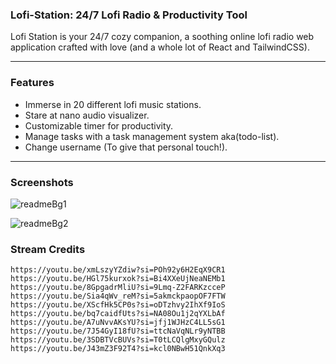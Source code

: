 ### Lofi-Station: 24/7 Lofi Radio & Productivity Tool

Lofi Station is your 24/7 cozy companion, a soothing online lofi radio web application crafted with love (and a whole lot of React and TailwindCSS).

---

### Features

- Immerse in 20 different lofi music stations.
- Stare at nano audio visualizer.
- Customizable timer for productivity.
- Manage tasks with a task management system aka(todo-list).
- Change username (To give that personal touch!).

---

### Screenshots


![readmeBg1](https://github.com/user-attachments/assets/4974b469-6f31-497a-9d6e-a177d6734f84)

![readmeBg2](https://github.com/user-attachments/assets/58cdc259-88b8-43ee-825c-2faa5a1d47ce)



### Stream Credits

```
https://youtu.be/xmLszyYZdiw?si=POh92y6H2EqX9CR1
https://youtu.be/HGl75kurxok?si=Bi4XXeUjNeaNEMb1
https://youtu.be/8GpgadrMliU?si=9Lmq-Z2FARKzcceP
https://youtu.be/Sia4qWv_reM?si=5akmckpaopOF7FTW
https://youtu.be/XScfHk5CP0s?si=oDTzhvy2IhXf9IoS
https://youtu.be/bq7caidfUts?si=NA08Ou1j2qYXLbAf
https://youtu.be/A7uNvvAKsYU?si=jfj1WJHzC4LL5sG1
https://youtu.be/7J54GyI18fU?si=ttcNaVqNLr9yNTBB
https://youtu.be/3SDBTVcBUVs?si=T0tLCQlgMxyGQulz
https://youtu.be/J43mZ3F92T4?si=kcl0NBwH51QnkXq3
```
